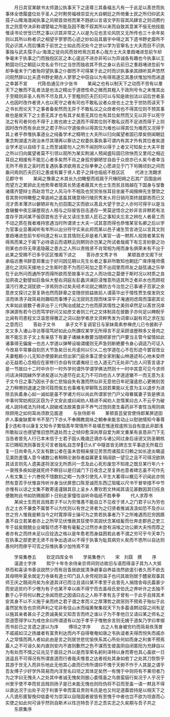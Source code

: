 <!-- { "loadSidebar": true } -->
　　月日具官某献书太师潞公执事天下之逹尊三其备福五凡有一于此足以髙世而执事体全徳履盛位处乎圣人之时勲劳福禄崇显光大自朝廷之所倚重士民之所归仰武夫孺子山陬海澨闻执事之风顿首敛袵而某不韪欲以言语文字形容其风肆言之则词费约言之则意夺决非称谓譬喻之所能及因不敢不叙其所以来而自致其意某不佞无他技能惟读书论世攷已然之事以识其非常之人以是为见也言论风防又无所传也三十余年矣则以其所以称者识之相望乎寥寥而心迹之妙如自其眉宇中得之其下遗书野史靡所不究必识其人而后慊其于前世之士如此而况处今之世以学为官窜名士大夫而目不识执事独与武夫孺子山海澨之徒向风而敛袵焉岂其本心哉方士大夫羣趋堵进忽前乍却争毫末于执事之门而独抱区区之本心逡巡不进亦非茍以为异诚各有趣也今执事以王勲国功归之朝廷以完名全节付之当世而独收其不赀之身以去前日之羣趋堵进忽前乍却争毫末于门者殆将望执事之仆御而不可得某于此之时而识执事承其顔听其声悠然问贶然辞以比夫遗书野史期古人寥寥之中窃自以为有得焉遂忘其愚伏惟加怜而进退之幸甚不宣
　　代陈伯通见许少张书
　　某闻之也有以制天下之动而不劳有以羣天下之散而不乱者法是也法之精出于道徳性命之微而其粗入于政刑号令之末惟其出于至精则非圣人有所不尽及其入于至粗则匹夫匹妇可以与知是故创法以诏后世者圣人也因时改作者贤人也以死守之者有司也不敢私议者众庻也士之生于世防而读天下之书长而论天下之事者备矣然而无异于不敢私议之众庻者何也不得其位则不预其事故也是故天下之士患无其才也有其才矣患无其位也有其位矣然而又无以异于以死守法之有司者何也不得于上故也故士之退而不得其位则不敢私议而不足进而得于上则因时改作而有余此世之君子所以守道俟命以得其位为难也以得其位为难而又况得于其上者乎恭惟执事道业之纯备学术之精明士大夫所以归向属望者固已厚矣侧闻朝廷重念荆湖逺方政治未尽其理再以察访之权委执事执事可谓内有其才外有其位者矣道业学术足以自结于主上而至诚密勿人之所不闻则所以得于上者又可知矣士大夫平昔之所以归向属望者莫不引领以观所为某实荆湖人预闻盛际固已欣快而又里闬之相近耳目之相接有不能忘心者多矣然不肖之身孤穷僻陋甘自齿于众庻亦已乆矣今者幸当无所不用言之圣时而复遇执事求欲用言之际拳拳之心愿进见于门下茍赐顷刻之间而垂问焉则匹夫匹妇之愚或有冀于贤人君子之择也临纸不胜区区
　　代进士洗翺求见郡守书
　　某闻之豫章之木其长九仞瞰壑而视肩于尺棰阳朔之石其广百围逾岭而望方之累卵此无他势卑者隠其长势逺者蔽其大也士生而贫且贱越在下国身与邹鲁诸儒齐楚辩士燕赵竒节之人风马牛不相及也贸贸伥伥耳目坐废不闻搢绅先生謦欬之音其势何特瞰壑之卑逾岭之逺虽其瑰意琦行陵厉秀发乆将日销月耎终就鄙吝而已又况才质本薄济以僻陋非有九仞百围之实而欲以髙且大望于世之人亦何可得乎以是当食辍餐中夜忘寐歴观古人相与之际彼皆目击道存一笑莫逆悟合之妙非言非黙若有法度存乎其间某不佞窃尝有志于此又读庄生郢人匠石之事知夫忘言之辨在人者昜工而不动之质在我者难持思遇当时所谓贤士大夫一试其意而得也恭惟某官名卿之后以学为官事业显著闻听有年所以出分符守实来此邦而某以邑子诸生贽言进见以言其文则羣趋堵进忽前乍却何道之有以言其情则无非是者凡某官一语一黙邦人视效者某实有得焉而某之于阁下必待语云而语黙云则黙则亦岂某之所试者哉阁下有忘言妙斵之功则某也亦将无卑逺隐蔽之患古之人所以贵贱贤不肖常相为用而身名俱荣未有不出于此某之受赐不已多乎区区惟阁下谅之
　　答孙彦文秀才书
　　某顿首彦文阁下伏承临访惠书辞意郑重出于好问因见期以先生长者之事非所敢知也朝廷广庠序隆师儒道化之流际天接地士之生斯时患不为而已茍加之意不出闾里而师友之益弦诵之乐举在于此所问而通所学而得所欲而至故事半古之人而功倍之莫便于斯时况以材质之良加夙夜之勤譬如巨鱼纵大壑右洞庭左彭蠡洪澜巨浸惟意所适其所乏者非水也而顾视潢污行潦之润犹欲一涉焉则亦过矣夫经术论説之微防古今治忽之已事诸子百家之余意彦文探讨之至复熟也然而辞章之变随世损益故前人谓英华出于情性贾生俊发则文洁而体清子政简易则趣昭而事博子云沈寂则志隠而味深平子淹通则虑周而藻密其论大率如此彼数子者非出于三代陶冶成就之力也而原其情性之美则卓然足以髙世况庠序渊源有若今日而笃学好问又如彦文者则三代之文体制具在彼数子亦何足以睥睨乎比闻有司患程文泛滥思得雅正之词以励学者彦文资粹秀发为词章以副有司之求在加之意而已
　　答赵子文书
　　承子文不复调官日与家妹斋素参禅虎儿已令披剃子文又多入诸山寻访尊宿笃好如此众所讃叹某学无所得言不足采顾谙歴稍多又骨肉之故不能忘言子文上有亲慈下有妻子诸縁未散要当随顺家世门戸要当主管今留情如此诸事得无偏废一也古人学道以弹琴设喻谓缓则无声急则断絶要令身心调适乃可证入今改易平常暴自刻厉大节急矣日长月逺何以引乆二也学道在心不在形迹今罢官改业夫妻粗粝小儿无知亦使披剃此但出家门庭余事正使全家削髪山林遁迹茍心地未安终必无益若心念相应在家修行亦自有优婆夷经三也入道无门无处非门古人问答言语才是一节故曰十二时中许尔一时外学何谓外学谓学佛法然则十一时中其意可见今求师问话决择因縁外学进矣遂以为道尽在此无乃不可四也古人学道途辙不一而无意为主子文今日之事乃因长子丧亡悲恼自失有激而然似非无意他日年祀寖逺悲心更微刻苦之力稍倦则退速之效可跬而俟五也事难毛举聊陈五説若果能以无意为主以退步为进除去执着身心如一诚如是虽不学诸方何以尚此所谓家世门戸父母眷属妻子皆是佛法中事何常妨阂区区窃为子文安此或曰闻劝人精进不闻劝人怠惰某曰古人不云乎为破戒人説持戒法为持戒人説破戒法故美食非不养气过饱则患生毒药非不害性当用则病除顾用之如何耳尚须款见面道
　　与张侍郎书
　　某顿首芸叟宫使侍郎某屏迹田庐人事废缺累年书不至门下亦乆不奉赐教晁咏之朝奉来能言动止以慰驰情知今春尊少违和寻以康复又知令子繁恼髙年常情所不易堪忍惟逹观逺照当自有度此非鄙浅所敢拟议也德望惟旧悠然退处而士之倾仰愈深尚厚自爱为斯文重某有哀恳非门下无当告者昔先人行已本末信于士君子固乆晚歳迁谪亦与诸公同过身后诬谤又防圣朝核实已赐昭洗则事皆无可言者独私自念举已乆圹中隧首皆无碑志生平事迹无所载日复一日尚幸先人交友有数公者在虽未尝相亲接见劳苦而诸孤实归赖之如长途炎暍遥见美防差彊人意今诸数公者稍稍沦谢存者益寡更复隔阔欲一望见之且不可得况欲熟其话言则先人遗美遂将泯没无所质问一念及此心死形废忽不知夜之既旦某行年六十一衰残多疾如是就死终不瞑目以是归诚门下日夜念之至复熟也意者碑志虽不可作先人有文集三十六巻傥不惜数刻之暇一为序引使先人平生大畧得以概见不识闻此亦悯然有意否乎伏惟哀怜听许身当伏屏思口陈至诚而东西辽阻辄以尺书干冒举措不中节亦惟有以谅之文集不敢寄逺谨録其目上呈乡人曹钦若文林闻其请见甚数因其归任良便敢附此书如防赐报即卜日别走家僮徃诣听命临纸不胜拳拳
　　代人求荐书
　　某闻士生而贫且贱君子不以为穷惟愚不能自立不见收于贤人之门君子以为穷也古之士衣不兼食不属曽不以为忧则以有世之贤者为之归贤者推诚汲汲如恐不及亦以世之穷人惟我是赖当今之时寛厚得士操可为之势若执事者乃下之所难遇而厄穷困踬愚不自立若某者亦上之所罕见伏惟赦其狂使毕其説伏念某结髪而仕奔走郡邑之吏三年于兹矣兢兢业业竭智尽虑不敢有毫髪之过然亦未尝有涓埃之功公卿大夫怜而荐之者亦有之而终未足以应铨选之格以是年愈老而身益困若此者不谓之穷可乎今天幸乃在执事之部吏吏无贤不肖争出迭进以不得于执事为耻其病穷乆矣而不思所以自达则愚何时而瘳乎可否之际惟执事少加怜焉不宣

　　学易集巻五
　　钦定四库全书
　　学易集巻六
　　宋　刘跂　撰
　　序
　　温道士字序
　　熙宁十年冬余侍亲京师间则访故旧与语而得温子其为人大抵恭而和喜读书善谈説然少而有目眚居欲就清浄避事自养益浩然欲逺引者久而不欲去其母明年夏余居定力寺昼有道士叩门且入余愕视则温子也问其故则居于醴泉观事其师王庆之既阅月矣为余道其详已而泣且请曰某不孝至于此昔先人捐馆舎母氏葢甚少而安适贫约不少倦为有子也某不幸以疾不得宁而去虽母氏安伯氏之养听许之去独不歉于心乎将何以教之余闻而悲之因语曰古之人称不孝有五子曾有一于此乎且择其术安其身不以不义施于亲而终之君子谓之孝而义之厚薄势之疏宻则不预焉子殆似于此虽然犹有告也京师声利之宅非有佳山水而缁黄聚集视天下为多葢语黙动容之间有足以施其亲者甚众子之质诚美矣又知吾言而终之谁以子为不孝他日又请曰某之师名之崇道愿得字以为戒也余曰所谓道有以加于孝乎子惟勉余言则无媿于道矣乃字曰孝俶而书前日之言遗之遂以为序
　　傅坦之字序
　　古之人有身被穷约而简易佚荡曽不戚戚如汉之扬雄者有富贵利达而内不自得奄奄如唐之韦执谊者夫得而悦失而戚亦人之常情而两人者如此由是言之则居世悲忧愉佚系其心所处何如而身之利害不预焉葢人之不可诬久矣内直则安内不直则歉然之色不谋而生彼虽阴自闭匿阳为充肆自以为有处而不情之征兆见于面目之外以是而享荣名躬利泽特以身而寄也其心虽欲一日逍遥且不可得况有所谓直道而行者哉夫惟昔之达者视处其身如庖丁之处其刀恢恢乎其游于世无入而非乐地此无他其心直而已传所谓仰不愧于天俯不怍于人其是之谓乎吾友傅子少好学外简易而内淳至名曰坦之其体定矣然一有愧于中则将有不果坦者乃为之字曰无愧夫人之处其中者诚无愧矣则披心委情虽之鸟兽蛮貊行矣况于人乎况于州里乎使不幸而贫且贱则扬子是已未能无愧也则险伪将不召而至虽一语一黙且不得以直达况于出处乎况于利害乎幸而富且贵则韦氏是也又何足道葢尝持是以相天下之人凡诡形匿智俛仰低委号为崇深以自阻固者彼皆有至愧于中者也岂不欲为坦直而心实使之如此何可诬乎然则自斯术以徃岂特吾子志之吾实志之久矣期与吾子共之
　　东原集序
